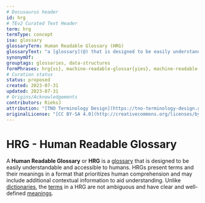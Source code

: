 ```yaml
---
# Docusaurus header
id: hrg
# TEv2 Curated Text Header
term: hrg
termType: concept
isa: glossary
glossaryTerm: Human Readable Glossary (HRG)
glossaryText: "a [glossary](@) that is designed to be easily understandable and accessible to humans. HRGs present terms and their meanings in a format that prioritizes human comprehension and may include additional contextual information to aid understanding."
synonymOf:
grouptags: glossaries, data-structures
formPhrases: hrg{ss}, machine-readable-glossar{yies}, machine-readable-glossar{yies}-hrg{ss}
# Curation status
status: proposed
created: 2023-07-31
updated: 2023-07-31
# Origins/Acknowledgements
contributors: RieksJ
attribution: "[TNO Terminology Design](https://tno-terminology-design.github.io/tev2-specifications/docs)"
originalLicense: "[CC BY-SA 4.0](http://creativecommons.org/licenses/by-sa/4.0/?ref=chooser-v1)"
---
```


# HRG - Human Readable Glossary

A **Human Readable Glossary** or **HRG** is a [glossary](@) that is designed to be easily understandable and accessible to humans. HRGs present terms and their meanings in a format that prioritizes human comprehension and may include additional contextual information to aid understanding. Unlike [dictionaries](@), the [terms](@) in a HRG are not ambiguous and have clear and well-defined [meanings](definition@).
